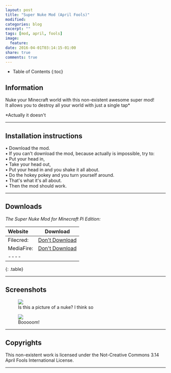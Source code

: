 ```yaml
---
layout: post
title: "Super Nuke Mod (April Fools)"
modified:
categories: blog
excerpt: ""
tags: [mod, april, fools]
image:
  feature:
date: 2016-04-01T03:14:15-01:00
share: true
comments: true
---
```


* Table of Contents
{:toc}

## Information

Nuke your Minecraft world with this non-existent awesome super mod!<br>
It allows you to destroy all your world with just a single tap*

*Actually it doesn't

---

## Installation instructions

• Download the mod.<br>
• If you can't download the mod, because actually is impossible, try to:<br>
• Put your head in,<br>
• Take your head out,<br>
• Put your head in and you shake it all about.<br>
• Do the hokey pokey and you turn yourself around.<br>
• That's what it's all about.<br>
• Then the mod should work.

---

## Downloads

<i>The Super Nuke Mod for Minecraft Pi Edition:</i>

| Website | Download |
|:--------|:-------:|
| Filecred:             | [Don't Download]() |
| MediaFire:            | [Don't Download]() |
|----
{: .table}

---

## Screenshots

<figure>
  <img src="http://i.imgur.com/fNZwPGT.png">
  <figcaption>Is this a picture of a nuke? I think so</figcaption>
</figure>

<figure>
  <img src="http://i.imgur.com/GpJMdj6.png">
  <figcaption>Booooom!</figcaption>
</figure>

---

## Copyrights

This non-existent work is licensed under the Not-Creative Commons 3.14 April Fools International License.

---
